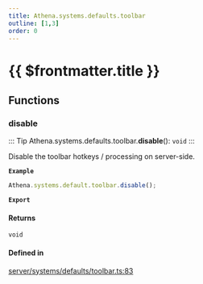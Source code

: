 ```yaml
---
title: Athena.systems.defaults.toolbar
outline: [1,3]
order: 0
---
```


# {{ $frontmatter.title }}


## Functions

### disable

::: Tip
Athena.systems.defaults.toolbar.**disable**(): `void`
:::

Disable the toolbar hotkeys / processing on server-side.

**`Example`**

```ts
Athena.systems.default.toolbar.disable();
```

**`Export`**

#### Returns

`void`

#### Defined in

[server/systems/defaults/toolbar.ts:83](https://github.com/Stuyk/altv-athena/blob/6013452/src/core/server/systems/defaults/toolbar.ts#L83)
